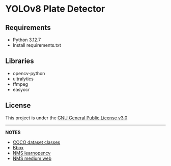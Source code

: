 # YOLOv8 Plate Detector

## Requirements
- Python 3.12.7
- Install requirements.txt

## Libraries
- opencv-python
- ultralytics
- ffmpeg
- easyocr

## License
This project is under the [GNU General Public License v3.0](LICENSE)

---

**NOTES**
- [COCO dataset classes](https://docs.ultralytics.com/datasets/detect/coco/#dataset-yaml)
- [Bbox](https://ai.stackexchange.com/questions/10177/whats-the-role-of-bounding-boxes-in-object-detection)
- [NMS learnopencv](https://learnopencv.com/non-maximum-suppression-theory-and-implementation-in-pytorch/)
- [NMS medium web](https://medium.com/analytics-vidhya/non-max-suppression-nms-6623e6572536)